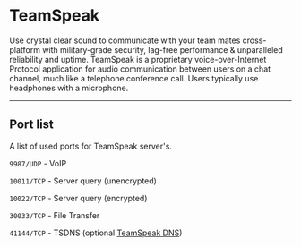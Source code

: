 # TeamSpeak
Use crystal clear sound to communicate with your team mates cross-platform with military-grade security, lag-free performance & unparalleled reliability and uptime. TeamSpeak is a proprietary voice-over-Internet Protocol application for audio communication between users on a chat channel, much like a telephone conference call. Users typically use headphones with a microphone.

---

## Port list
A list of used ports for TeamSpeak server's.

`9987/UDP`  - VoIP

`10011/TCP` - Server query (unencrypted)

`10022/TCP` - Server query (encrypted)

`30033/TCP` - File Transfer

`41144/TCP` - TSDNS (optional [TeamSpeak DNS](https://support.teamspeak.com/hc/en-us/articles/360002711457-Server-address-resolution-and-TSDNS-changes-with-Client-3-1-x))

